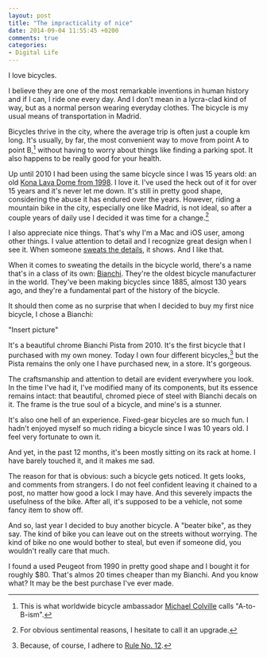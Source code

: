 ```yaml
---
layout: post
title: "The impracticality of nice"
date: 2014-09-04 11:55:45 +0200
comments: true
categories: 
- Digital Life
---
```


I love bicycles.


I believe they are one of the most remarkable inventions in human history and if I can, I ride one every day. And I don't mean in a lycra-clad kind of way, but as a normal person wearing everyday clothes. The bicycle is my usual means of transportation in Madrid. 

Bicycles thrive in the city, where the average trip is often just a couple km long. It's usually, by far, the most convenient way to move from point A to point B,[^1] without having to worry about things like finding a parking spot. It also happens to be really good for your health.

[^1]: This is what worldwide bicycle ambassador [Michael Colville](http://en.wikipedia.org/wiki/Mikael_Colville-Andersen) calls "A-to-B-ism".

Up until 2010 I had been using the same bicycle since I was 15 years old: an old [Kona Lava Dome from 1998](https://www.flickr.com/photos/analogsenses/6182098088/). I love it. I've used the heck out of it for over 15 years and it's never let me down. It's still in pretty good shape, considering the abuse it has endured over the years. However, riding a mountain bike in the city, especially one like Madrid, is not ideal, so after a couple years of daily use I decided it was time for a change.[^2]

[^2]: For obvious sentimental reasons, I hesitate to call it an upgrade.

I also appreciate nice things. That's why I'm a Mac and iOS user, among other things. I value attention to detail and I recognize great design when I see it. When someone [sweats the details](https://shawnblanc.net/thedetails/), it shows. And I like that.

When it comes to sweating the details in the bicycle world, there's a name that's in a class of its own: [Bianchi](http://en.wikipedia.org/wiki/Bianchi_Bicycles). They're the oldest bicycle manufacturer in the world. They've been making bicycles since 1885, almost 130 years ago, and they're a fundamental part of the history of the bicycle.

It should then come as no surprise that when I decided to buy my first nice bicycle, I chose a Bianchi: 

"Insert picture"

It's a beautiful chrome Bianchi Pista from 2010. It's the first bicycle that I purchased with my own money. Today I own four different bicycles,[^3] but the Pista remains the only one I have purchased new, in a store. It's gorgeous.

[^3]: Because, of course, I adhere to [Rule  No. 12](http://www.velominati.com/the-rules/#12).

The craftsmanship and attention to detail are evident everywhere you look. In the time I've had it, I've modified many of its components, but its essence remains intact: that beautiful, chromed piece of steel with Bianchi decals on it. The frame is the true soul of a bicycle, and mine's is a stunner.

It's also one hell of an experience. Fixed-gear bicycles are so much fun. I hadn't enjoyed myself so much riding a bicycle since I was 10 years old. I feel very fortunate to own it.

And yet, in the past 12 months, it's been mostly sitting on its rack at home. I have barely touched it, and it makes me sad. 

The reason for that is obvious: such a bicycle gets noticed. It gets looks, and comments from strangers. I do not feel confident leaving it chained to a post, no matter how good a lock I may have. And this severely impacts the usefulness of the bike. After all, it's supposed to be a vehicle, not some fancy item to show off.

And so, last year I decided to buy another bicycle. A "beater bike", as they say. The kind of bike you can leave out on the streets without worrying. The kind of bike no one would bother to steal, but even if someone did, you wouldn't really care that much. 

I found a used Peugeot from 1990 in pretty good shape and I bought it for roughly $80. That's almos 20 times cheaper than my Bianchi. And you know what? It may be the best purchase I've ever made. 






